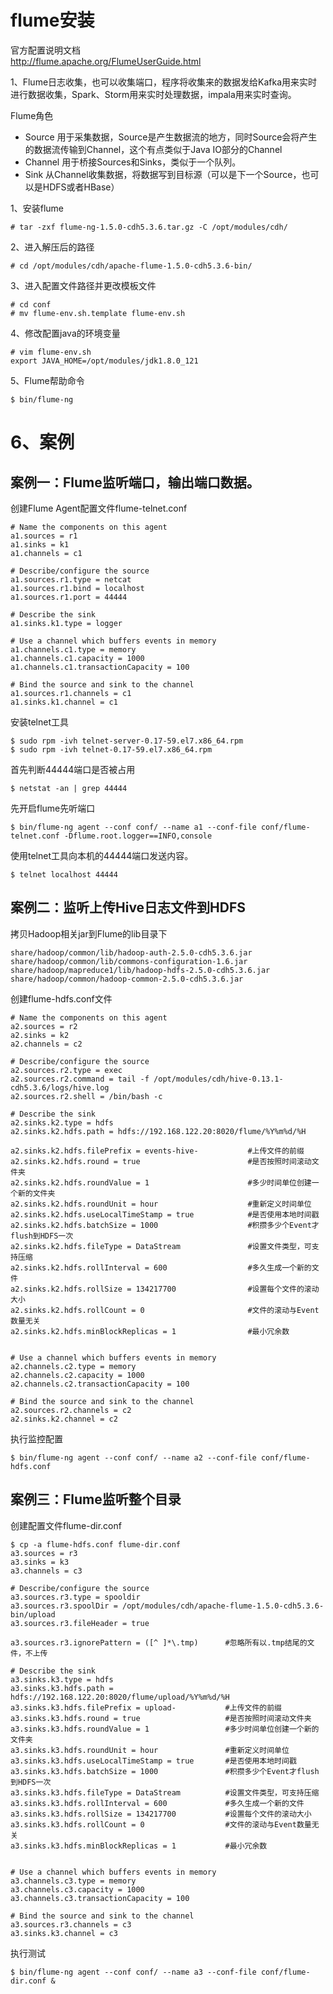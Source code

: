 flume安装  
========

官方配置说明文档  
http://flume.apache.org/FlumeUserGuide.html

1、Flume日志收集，也可以收集端口，程序将收集来的数据发给Kafka用来实时进行数据收集，Spark、Storm用来实时处理数据，impala用来实时查询。  


Flume角色  
- Source 用于采集数据，Source是产生数据流的地方，同时Source会将产生的数据流传输到Channel，这个有点类似于Java IO部分的Channel  
- Channel 用于桥接Sources和Sinks，类似于一个队列。  
- Sink 从Channel收集数据，将数据写到目标源（可以是下一个Source，也可以是HDFS或者HBase）  

1、安装flume  
```
# tar -zxf flume-ng-1.5.0-cdh5.3.6.tar.gz -C /opt/modules/cdh/
```  

2、进入解压后的路径  
``` 
# cd /opt/modules/cdh/apache-flume-1.5.0-cdh5.3.6-bin/
```  

3、进入配置文件路径并更改模板文件  
```
# cd conf
# mv flume-env.sh.template flume-env.sh
```  

4、修改配置java的环境变量  
```
# vim flume-env.sh
export JAVA_HOME=/opt/modules/jdk1.8.0_121
```  

5、Flume帮助命令
```
$ bin/flume-ng
```
6、案例
===
案例一：Flume监听端口，输出端口数据。
---
创建Flume Agent配置文件flume-telnet.conf
```
# Name the components on this agent
a1.sources = r1
a1.sinks = k1
a1.channels = c1

# Describe/configure the source
a1.sources.r1.type = netcat
a1.sources.r1.bind = localhost
a1.sources.r1.port = 44444

# Describe the sink
a1.sinks.k1.type = logger

# Use a channel which buffers events in memory
a1.channels.c1.type = memory
a1.channels.c1.capacity = 1000
a1.channels.c1.transactionCapacity = 100

# Bind the source and sink to the channel
a1.sources.r1.channels = c1
a1.sinks.k1.channel = c1
```

安装telnet工具
```
$ sudo rpm -ivh telnet-server-0.17-59.el7.x86_64.rpm 
$ sudo rpm -ivh telnet-0.17-59.el7.x86_64.rpm
```

首先判断44444端口是否被占用
```
$ netstat -an | grep 44444
```

先开启flume先听端口
```
$ bin/flume-ng agent --conf conf/ --name a1 --conf-file conf/flume-telnet.conf -Dflume.root.logger==INFO,console
```

使用telnet工具向本机的44444端口发送内容。
```
$ telnet localhost 44444
```

案例二：监听上传Hive日志文件到HDFS
---
拷贝Hadoop相关jar到Flume的lib目录下
```
share/hadoop/common/lib/hadoop-auth-2.5.0-cdh5.3.6.jar
share/hadoop/common/lib/commons-configuration-1.6.jar
share/hadoop/mapreduce1/lib/hadoop-hdfs-2.5.0-cdh5.3.6.jar
share/hadoop/common/hadoop-common-2.5.0-cdh5.3.6.jar
```

创建flume-hdfs.conf文件
```
# Name the components on this agent
a2.sources = r2
a2.sinks = k2
a2.channels = c2

# Describe/configure the source
a2.sources.r2.type = exec
a2.sources.r2.command = tail -f /opt/modules/cdh/hive-0.13.1-cdh5.3.6/logs/hive.log
a2.sources.r2.shell = /bin/bash -c

# Describe the sink
a2.sinks.k2.type = hdfs
a2.sinks.k2.hdfs.path = hdfs://192.168.122.20:8020/flume/%Y%m%d/%H

a2.sinks.k2.hdfs.filePrefix = events-hive-           #上传文件的前缀
a2.sinks.k2.hdfs.round = true                        #是否按照时间滚动文件夹
a2.sinks.k2.hdfs.roundValue = 1                      #多少时间单位创建一个新的文件夹
a2.sinks.k2.hdfs.roundUnit = hour                    #重新定义时间单位
a2.sinks.k2.hdfs.useLocalTimeStamp = true            #是否使用本地时间戳
a2.sinks.k2.hdfs.batchSize = 1000                    #积攒多少个Event才flush到HDFS一次
a2.sinks.k2.hdfs.fileType = DataStream               #设置文件类型，可支持压缩
a2.sinks.k2.hdfs.rollInterval = 600                  #多久生成一个新的文件
a2.sinks.k2.hdfs.rollSize = 134217700                #设置每个文件的滚动大小
a2.sinks.k2.hdfs.rollCount = 0                       #文件的滚动与Event数量无关
a2.sinks.k2.hdfs.minBlockReplicas = 1                #最小冗余数


# Use a channel which buffers events in memory
a2.channels.c2.type = memory
a2.channels.c2.capacity = 1000
a2.channels.c2.transactionCapacity = 100

# Bind the source and sink to the channel
a2.sources.r2.channels = c2
a2.sinks.k2.channel = c2
```
执行监控配置
```
$ bin/flume-ng agent --conf conf/ --name a2 --conf-file conf/flume-hdfs.conf 
```

案例三：Flume监听整个目录
---
创建配置文件flume-dir.conf
```
$ cp -a flume-hdfs.conf flume-dir.conf
a3.sources = r3
a3.sinks = k3
a3.channels = c3

# Describe/configure the source
a3.sources.r3.type = spooldir
a3.sources.r3.spoolDir = /opt/modules/cdh/apache-flume-1.5.0-cdh5.3.6-bin/upload
a3.sources.r3.fileHeader = true

a3.sources.r3.ignorePattern = ([^ ]*\.tmp)      #忽略所有以.tmp结尾的文件，不上传

# Describe the sink
a3.sinks.k3.type = hdfs
a3.sinks.k3.hdfs.path = hdfs://192.168.122.20:8020/flume/upload/%Y%m%d/%H
a3.sinks.k3.hdfs.filePrefix = upload-           #上传文件的前缀
a3.sinks.k3.hdfs.round = true                   #是否按照时间滚动文件夹
a3.sinks.k3.hdfs.roundValue = 1                 #多少时间单位创建一个新的文件夹
a3.sinks.k3.hdfs.roundUnit = hour               #重新定义时间单位
a3.sinks.k3.hdfs.useLocalTimeStamp = true       #是否使用本地时间戳
a3.sinks.k3.hdfs.batchSize = 1000               #积攒多少个Event才flush到HDFS一次
a3.sinks.k3.hdfs.fileType = DataStream          #设置文件类型，可支持压缩
a3.sinks.k3.hdfs.rollInterval = 600             #多久生成一个新的文件
a3.sinks.k3.hdfs.rollSize = 134217700           #设置每个文件的滚动大小
a3.sinks.k3.hdfs.rollCount = 0                  #文件的滚动与Event数量无关
a3.sinks.k3.hdfs.minBlockReplicas = 1           #最小冗余数


# Use a channel which buffers events in memory
a3.channels.c3.type = memory
a3.channels.c3.capacity = 1000
a3.channels.c3.transactionCapacity = 100

# Bind the source and sink to the channel
a3.sources.r3.channels = c3
a3.sinks.k3.channel = c3
```
执行测试
```
$ bin/flume-ng agent --conf conf/ --name a3 --conf-file conf/flume-dir.conf &
```
